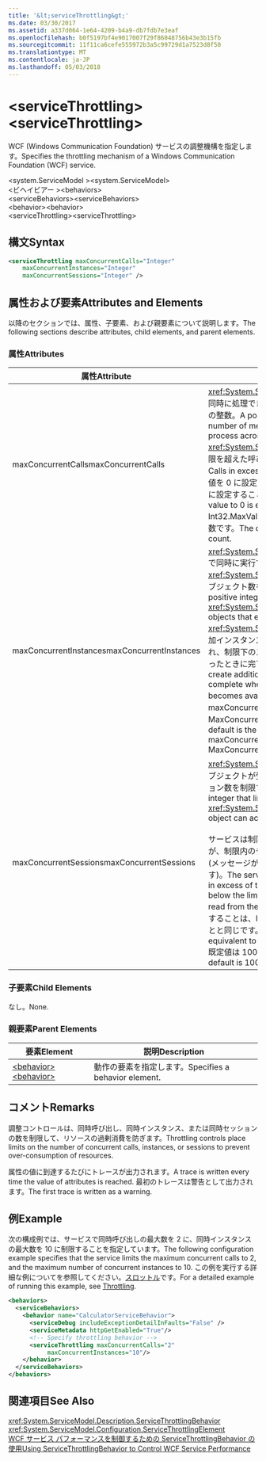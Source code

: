 ```yaml
---
title: '&lt;serviceThrottling&gt;'
ms.date: 03/30/2017
ms.assetid: a337d064-1e64-4209-b4a9-db7fdb7e3eaf
ms.openlocfilehash: b0f5197bf4e9017007f29f86048756b43e3b15fb
ms.sourcegitcommit: 11f11ca6cefe555972b3a5c99729d1a7523d8f50
ms.translationtype: MT
ms.contentlocale: ja-JP
ms.lasthandoff: 05/03/2018
---
```

# <a name="ltservicethrottlinggt"></a><span data-ttu-id="38225-102">&lt;serviceThrottling&gt;</span><span class="sxs-lookup"><span data-stu-id="38225-102">&lt;serviceThrottling&gt;</span></span>
<span data-ttu-id="38225-103">WCF (Windows Communication Foundation) サービスの調整機構を指定します。</span><span class="sxs-lookup"><span data-stu-id="38225-103">Specifies the throttling mechanism of a Windows Communication Foundation (WCF) service.</span></span>  
  
 <span data-ttu-id="38225-104">\<system.ServiceModel ></span><span class="sxs-lookup"><span data-stu-id="38225-104">\<system.ServiceModel></span></span>  
<span data-ttu-id="38225-105">\<ビヘイビアー ></span><span class="sxs-lookup"><span data-stu-id="38225-105">\<behaviors></span></span>  
<span data-ttu-id="38225-106">\<serviceBehaviors></span><span class="sxs-lookup"><span data-stu-id="38225-106">\<serviceBehaviors></span></span>  
<span data-ttu-id="38225-107">\<behavior></span><span class="sxs-lookup"><span data-stu-id="38225-107">\<behavior></span></span>  
<span data-ttu-id="38225-108">\<serviceThrottling></span><span class="sxs-lookup"><span data-stu-id="38225-108">\<serviceThrottling></span></span>  
  
## <a name="syntax"></a><span data-ttu-id="38225-109">構文</span><span class="sxs-lookup"><span data-stu-id="38225-109">Syntax</span></span>  
  
```xml  
<serviceThrottling maxConcurrentCalls="Integer"  
    maxConcurrentInstances="Integer"  
    maxConcurrentSessions="Integer" />  
```  
  
## <a name="attributes-and-elements"></a><span data-ttu-id="38225-110">属性および要素</span><span class="sxs-lookup"><span data-stu-id="38225-110">Attributes and Elements</span></span>  
 <span data-ttu-id="38225-111">以降のセクションでは、属性、子要素、および親要素について説明します。</span><span class="sxs-lookup"><span data-stu-id="38225-111">The following sections describe attributes, child elements, and parent elements.</span></span>  
  
### <a name="attributes"></a><span data-ttu-id="38225-112">属性</span><span class="sxs-lookup"><span data-stu-id="38225-112">Attributes</span></span>  
  
|<span data-ttu-id="38225-113">属性</span><span class="sxs-lookup"><span data-stu-id="38225-113">Attribute</span></span>|<span data-ttu-id="38225-114">説明</span><span class="sxs-lookup"><span data-stu-id="38225-114">Description</span></span>|  
|---------------|-----------------|  
|<span data-ttu-id="38225-115">maxConcurrentCalls</span><span class="sxs-lookup"><span data-stu-id="38225-115">maxConcurrentCalls</span></span>|<span data-ttu-id="38225-116"><xref:System.ServiceModel.ServiceHost> で同時に処理できるメッセージ数を制限する正の整数。</span><span class="sxs-lookup"><span data-stu-id="38225-116">A positive integer that limits the number of messages that currently process across a <xref:System.ServiceModel.ServiceHost>.</span></span> <span data-ttu-id="38225-117">制限を超えた呼び出しはキューに置かれます。</span><span class="sxs-lookup"><span data-stu-id="38225-117">Calls in excess of the limit are queued.</span></span> <span data-ttu-id="38225-118">この値を 0 に設定することは、Int32.MaxValue に設定することと同じです。</span><span class="sxs-lookup"><span data-stu-id="38225-118">Setting this value to 0 is equivalent to setting it to Int32.MaxValue.</span></span> <span data-ttu-id="38225-119">既定値は 16 x プロセッサ数です。</span><span class="sxs-lookup"><span data-stu-id="38225-119">The default is 16 \* processor count.</span></span>|  
|<span data-ttu-id="38225-120">maxConcurrentInstances</span><span class="sxs-lookup"><span data-stu-id="38225-120">maxConcurrentInstances</span></span>|<span data-ttu-id="38225-121"><xref:System.ServiceModel.InstanceContext> で同時に実行できる <xref:System.ServiceModel.ServiceHost> オブジェクト数を制限する正の整数。</span><span class="sxs-lookup"><span data-stu-id="38225-121">A positive integer that limits the number of <xref:System.ServiceModel.InstanceContext> objects that execute at one time across a <xref:System.ServiceModel.ServiceHost>.</span></span> <span data-ttu-id="38225-122">追加インスタンスの作成要求は、キューに置かれ、制限下のスロットが利用できるようになったときに完了されます。</span><span class="sxs-lookup"><span data-stu-id="38225-122">Requests to create additional instances are queued and complete when a slot below the limit becomes available.</span></span> <span data-ttu-id="38225-123">既定値は maxConcurrentSessions と MaxConcurrentCalls の合計です。</span><span class="sxs-lookup"><span data-stu-id="38225-123">The default is the sum of maxConcurrentSessions and MaxConcurrentCalls</span></span>|  
|<span data-ttu-id="38225-124">maxConcurrentSessions</span><span class="sxs-lookup"><span data-stu-id="38225-124">maxConcurrentSessions</span></span>|<span data-ttu-id="38225-125"><xref:System.ServiceModel.ServiceHost> オブジェクトが受け入れることのできるセッション数を制限する正の整数。</span><span class="sxs-lookup"><span data-stu-id="38225-125">A positive integer that limits the number of sessions a <xref:System.ServiceModel.ServiceHost> object can accept.</span></span><br /><br /> <span data-ttu-id="38225-126">サービスは制限を超える接続を受け入れますが、制限内のチャネルだけがアクティブです (メッセージがチャネルから読み取られます)。</span><span class="sxs-lookup"><span data-stu-id="38225-126">The service will accept connections in excess of the limit, but only the channels below the limit are active (messages are read from the channel).</span></span> <span data-ttu-id="38225-127">この値を 0 に設定することは、Int32.MaxValue に設定することと同じです。</span><span class="sxs-lookup"><span data-stu-id="38225-127">Setting this value to 0 is equivalent to setting it to Int32.MaxValue.</span></span> <span data-ttu-id="38225-128">既定値は 100 x プロセッサ数です。</span><span class="sxs-lookup"><span data-stu-id="38225-128">The default is 100 \* processor count.</span></span>|  
  
### <a name="child-elements"></a><span data-ttu-id="38225-129">子要素</span><span class="sxs-lookup"><span data-stu-id="38225-129">Child Elements</span></span>  
 <span data-ttu-id="38225-130">なし。</span><span class="sxs-lookup"><span data-stu-id="38225-130">None.</span></span>  
  
### <a name="parent-elements"></a><span data-ttu-id="38225-131">親要素</span><span class="sxs-lookup"><span data-stu-id="38225-131">Parent Elements</span></span>  
  
|<span data-ttu-id="38225-132">要素</span><span class="sxs-lookup"><span data-stu-id="38225-132">Element</span></span>|<span data-ttu-id="38225-133">説明</span><span class="sxs-lookup"><span data-stu-id="38225-133">Description</span></span>|  
|-------------|-----------------|  
|[<span data-ttu-id="38225-134">\<behavior></span><span class="sxs-lookup"><span data-stu-id="38225-134">\<behavior></span></span>](../../../../../docs/framework/configure-apps/file-schema/wcf/behavior-of-endpointbehaviors.md)|<span data-ttu-id="38225-135">動作の要素を指定します。</span><span class="sxs-lookup"><span data-stu-id="38225-135">Specifies a behavior element.</span></span>|  
  
## <a name="remarks"></a><span data-ttu-id="38225-136">コメント</span><span class="sxs-lookup"><span data-stu-id="38225-136">Remarks</span></span>  
 <span data-ttu-id="38225-137">調整コントロールは、同時呼び出し、同時インスタンス、または同時セッションの数を制限して、リソースの過剰消費を防ぎます。</span><span class="sxs-lookup"><span data-stu-id="38225-137">Throttling controls place limits on the number of concurrent calls, instances, or sessions to prevent over-consumption of resources.</span></span>  
  
 <span data-ttu-id="38225-138">属性の値に到達するたびにトレースが出力されます。</span><span class="sxs-lookup"><span data-stu-id="38225-138">A trace is written every time the value of attributes is reached.</span></span> <span data-ttu-id="38225-139">最初のトレースは警告として出力されます。</span><span class="sxs-lookup"><span data-stu-id="38225-139">The first trace is written as a warning.</span></span>  
  
## <a name="example"></a><span data-ttu-id="38225-140">例</span><span class="sxs-lookup"><span data-stu-id="38225-140">Example</span></span>  
 <span data-ttu-id="38225-141">次の構成例では、サービスで同時呼び出しの最大数を 2 に、同時インスタンスの最大数を 10 に制限することを指定しています。</span><span class="sxs-lookup"><span data-stu-id="38225-141">The following configuration example specifies that the service limits the maximum concurrent calls to 2, and the maximum number of concurrent instances to 10.</span></span> <span data-ttu-id="38225-142">この例を実行する詳細な例についてを参照してください。[スロットル](../../../../../docs/framework/wcf/samples/throttling.md)です。</span><span class="sxs-lookup"><span data-stu-id="38225-142">For a detailed example of running this example, see [Throttling](../../../../../docs/framework/wcf/samples/throttling.md).</span></span>  
  
```xml  
<behaviors>   
  <serviceBehaviors>   
    <behavior name="CalculatorServiceBehavior">   
      <serviceDebug includeExceptionDetailInFaults="False" />   
      <serviceMetadata httpGetEnabled="True"/>   
      <!-- Specify throttling behavior -->  
      <serviceThrottling maxConcurrentCalls="2"   
           maxConcurrentInstances="10"/>   
    </behavior>  
  </serviceBehaviors>  
</behaviors>  
```  
  
## <a name="see-also"></a><span data-ttu-id="38225-143">関連項目</span><span class="sxs-lookup"><span data-stu-id="38225-143">See Also</span></span>  
 <xref:System.ServiceModel.Description.ServiceThrottlingBehavior>  
 <xref:System.ServiceModel.Configuration.ServiceThrottlingElement>  
 [<span data-ttu-id="38225-144">WCF サービス パフォーマンスを制御するための ServiceThrottlingBehavior の使用</span><span class="sxs-lookup"><span data-stu-id="38225-144">Using ServiceThrottlingBehavior to Control WCF Service Performance</span></span>](../../../../../docs/framework/wcf/feature-details/using-servicethrottlingbehavior-to-control-wcf-service-performance.md)
